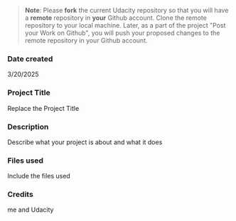 >**Note**: Please **fork** the current Udacity repository so that you will have a **remote** repository in **your** Github account. Clone the remote repository to your local machine. Later, as a part of the project "Post your Work on Github", you will push your proposed changes to the remote repository in your Github account.

### Date created
3/20/2025

### Project Title
Replace the Project Title

### Description
Describe what your project is about and what it does

### Files used
Include the files used

### Credits
me and Udacity

